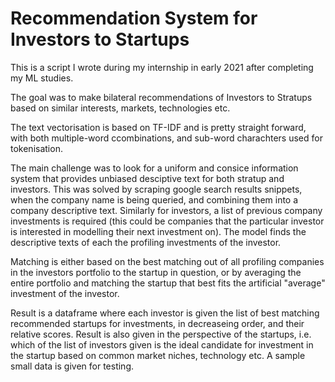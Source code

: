 # Recommendation System for Investors to Startups

This is a script I wrote during my internship in early 2021 after completing my ML studies.

The goal was to make bilateral recommendations of Investors to Stratups based on similar interests, markets, technologies etc.

The text vectorisation is based on TF-IDF and is pretty straight forward, with both multiple-word ccombinations, and sub-word charachters used for tokenisation.

The main challenge was to look for a uniform and consice information system that provides unbiased desciptive text for both stratup and investors.
This was solved by scraping google search results snippets, when the company name is being queried, and combining them into a company descriptive text.
Similarly for investors, a list of previous company investments is required (this could be companies that the particular investor is interested in modelling their next investment on). The model finds the descriptive texts of each the profiling investments of the investor.

Matching is either based on the best matching out of all profiling companies in the investors portfolio to the startup in question, or by averaging the entire portfolio and matching the startup that best fits the artificial "average" investment of the investor.

Result is a dataframe where each investor is given the list of best matching recommended startups for investments, in decreaseing order, and their relative scores.
Result is also given in the perspective of the startups, i.e. which of the list of investors given is the ideal candidate for investment in the startup based on common market niches, technology etc.
A sample small data is given for testing.

